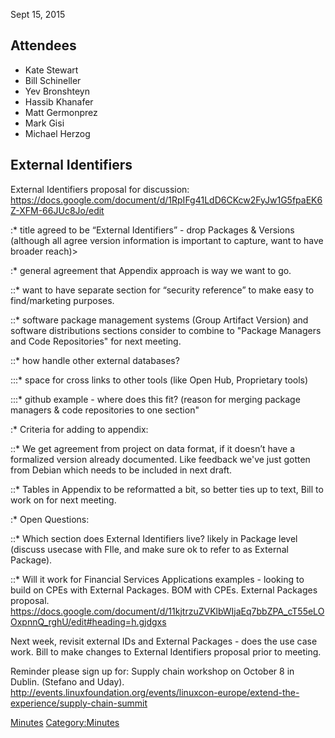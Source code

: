 Sept 15, 2015

## Attendees

  - Kate Stewart
  - Bill Schineller
  - Yev Bronshteyn
  - Hassib Khanafer
  - Matt Germonprez
  - Mark Gisi
  - Michael Herzog

## External Identifiers

External Identifiers proposal for discussion:
<https://docs.google.com/document/d/1RpIFg41LdD6CKcw2FyJw1G5fpaEK6Z-XFM-66JUc8Jo/edit>

:\* title agreed to be “External Identifiers” - drop Packages & Versions
(although all agree version information is important to capture, want to
have broader reach)\>

:\* general agreement that Appendix approach is way we want to go.

::\* want to have separate section for “security reference” to make easy
to find/marketing purposes.

::\* software package management systems (Group Artifact Version) and
software distributions sections consider to combine to "Package Managers
and Code Repositories" for next meeting.

::\* how handle other external databases?

:::\* space for cross links to other tools (like Open Hub, Proprietary
tools)

:::\* github example - where does this fit? (reason for merging package
managers & code repositories to one section"

:\* Criteria for adding to appendix:

::\* We get agreement from project on data format, if it doesn’t have a
formalized version already documented. Like feedback we've just gotten
from Debian which needs to be included in next draft.

::\* Tables in Appendix to be reformatted a bit, so better ties up to
text, Bill to work on for next meeting.

:\* Open Questions:

::\* Which section does External Identifiers live? likely in Package
level (discuss usecase with FIle, and make sure ok to refer to as
External Package).

::\* Will it work for Financial Services Applications examples - looking
to build on CPEs with External Packages. BOM with CPEs. External
Packages proposal.
<https://docs.google.com/document/d/11kjtrzuZVKlbWIjaEq7bbZPA_cT55eLOOxpnnQ_rghU/edit#heading=h.gjdgxs>

Next week, revisit external IDs and External Packages - does the use
case work. Bill to make changes to External Identifiers proposal prior
to meeting.

Reminder please sign up for: Supply chain workshop on October 8 in
Dublin. (Stefano and Uday).
<http://events.linuxfoundation.org/events/linuxcon-europe/extend-the-experience/supply-chain-summit>

[Minutes](Category:Technical "wikilink")
[Category:Minutes](Category:Minutes "wikilink")
